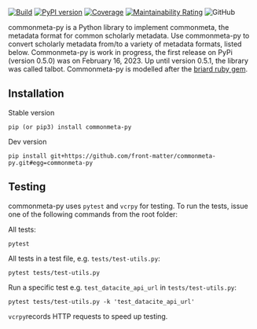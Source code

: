 [![Build](https://github.com/front-matter/commonmeta-py/actions/workflows/build.yml/badge.svg)](https://github.com/front-matter/commonmeta-py/actions/workflows/build.yml)
[![PyPI version](https://badge.fury.io/py/commonmeta-py.svg)](https://badge.fury.io/py/commonmeta-py)
[![Coverage](https://sonarcloud.io/api/project_badges/measure?project=front-matter_commonmeta-py&metric=coverage)](https://sonarcloud.io/summary/new_code?id=front-matter_commonmeta-py)
[![Maintainability Rating](https://sonarcloud.io/api/project_badges/measure?project=front-matter_commonmeta-py&metric=sqale_rating)](https://sonarcloud.io/summary/new_code?id=front-matter_commonmeta-py)
![GitHub](https://img.shields.io/github/license/front-matter/commonmeta-py?logo=MIT)

commonmeta-py is a Python library to implement commonmeta, the metadata format for common scholarly metadata. Use commonmeta-py to convert scholarly metadata from/to a variety of metadata formats, listed below. Commonmeta-py is work in progress, the first release on PyPi (version 0.5.0) was on February 16, 2023. Up until version 0.5.1, the library was called talbot. Commonmeta-py is modelled after the [briard ruby gem](https://github.com/front-matter/briard).


## Installation

Stable version
```
pip (or pip3) install commonmeta-py
```

Dev version
```
pip install git+https://github.com/front-matter/commonmeta-py.git#egg=commonmeta-py
```

## Testing

commonmeta-py uses `pytest` and `vcrpy` for testing. To run the tests, issue one of the following commands from the root folder:

All tests:
```
pytest
```

All tests in a test file, e.g. `tests/test-utils.py`:
```
pytest tests/test-utils.py
```

Run a specific test e.g. `test_datacite_api_url` in `tests/test-utils.py`:
```
pytest tests/test-utils.py -k 'test_datacite_api_url'
```

`vcrpy`records HTTP requests to speed up testing. 
